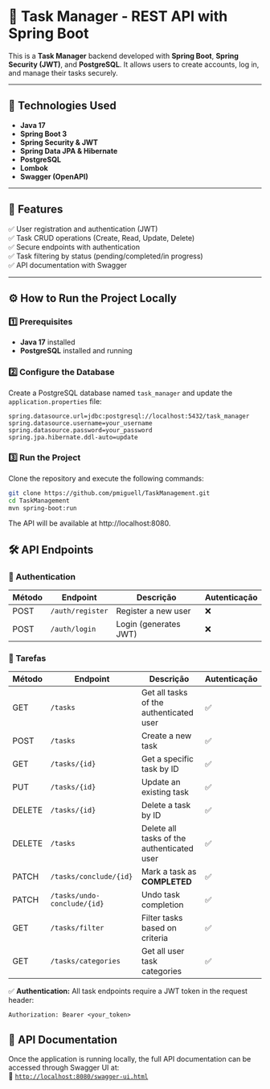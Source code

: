 # 📌 Task Manager - REST API with Spring Boot  

This is a **Task Manager** backend developed with **Spring Boot**, **Spring Security (JWT)**, and **PostgreSQL**. It allows users to create accounts, log in, and manage their tasks securely.  

---

## 🚀 Technologies Used  
- **Java 17**  
- **Spring Boot 3**  
- **Spring Security & JWT**  
- **Spring Data JPA & Hibernate**  
- **PostgreSQL**  
- **Lombok**  
- **Swagger (OpenAPI)**  

---

## 📌 Features  
✅ User registration and authentication (JWT)  
✅ Task CRUD operations (Create, Read, Update, Delete)  
✅ Secure endpoints with authentication  
✅ Task filtering by status (pending/completed/in progress)  
✅ API documentation with Swagger  

---

## ⚙️ How to Run the Project Locally  

### 1️⃣ Prerequisites  
- **Java 17** installed  
- **PostgreSQL** installed and running  

### 2️⃣ Configure the Database  
Create a PostgreSQL database named `task_manager` and update the `application.properties` file:  

```properties
spring.datasource.url=jdbc:postgresql://localhost:5432/task_manager
spring.datasource.username=your_username
spring.datasource.password=your_password
spring.jpa.hibernate.ddl-auto=update
```

### 3️⃣ Run the Project
Clone the repository and execute the following commands: 

```bash
git clone https://github.com/pmiguell/TaskManagement.git
cd TaskManagement
mvn spring-boot:run
```

The API will be available at http://localhost:8080.

## 🛠 API Endpoints

### 📌 Authentication 

| Método | Endpoint        | Descrição              | Autenticação |
|--------|----------------|------------------------|--------------|
| POST   | `/auth/register` | Register a new user | ❌ |
| POST   | `/auth/login`    | Login (generates JWT)        | ❌ |

### 📌 Tarefas  

| Método | Endpoint                 | Descrição                                    | Autenticação |
|--------|---------------------------|----------------------------------------------|--------------|
| GET    | `/tasks`                  | Get all tasks of the authenticated user | ✅ |
| POST   | `/tasks`                  | Create a new task                         | ✅ |
| GET    | `/tasks/{id}`             | Get a specific task by ID           | ✅ |
| PUT    | `/tasks/{id}`             | 	Update an existing task                | ✅ |
| DELETE | `/tasks/{id}`             | 	Delete a task by ID                     | ✅ |
| DELETE | `/tasks`                  | Delete all tasks of the authenticated user | ✅ |
| PATCH  | `/tasks/conclude/{id}`    | Mark a task as **COMPLETED**          | ✅ |
| PATCH  | `/tasks/undo-conclude/{id}` | Undo task completion             | ✅ |
| GET    | `/tasks/filter`           | Filter tasks based on criteria         | ✅ |
| GET    | `/tasks/categories`       | 	Get all user task categories | ✅ |

✅ **Authentication:** All task endpoints require a JWT token in the request header:  
```http
Authorization: Bearer <your_token>
```

## 📖 API Documentation

Once the application is running locally, the full API documentation can be accessed through Swagger UI at:  
🔗 [`http://localhost:8080/swagger-ui.html`](http://localhost:8080/swagger-ui.html)  
